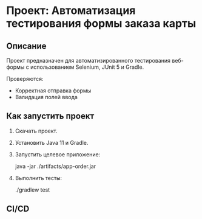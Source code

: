 # Проект: Автоматизация тестирования формы заказа карты

## Описание
Проект предназначен для автоматизированного тестирования веб-формы с использованием Selenium, JUnit 5 и Gradle.

Проверяются:
- Корректная отправка формы
- Валидация полей ввода

## Как запустить проект
1. Скачать проект.
2. Установить Java 11 и Gradle.
3. Запустить целевое приложение:
   
    java -jar ./artifacts/app-order.jar
    
4. Выполнить тесты:
   
    ./gradlew test
    
## CI/CD